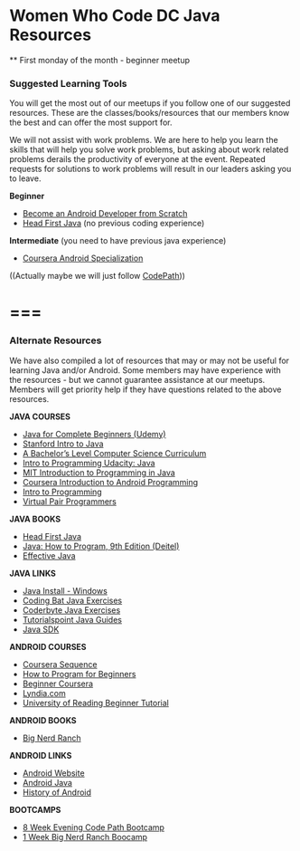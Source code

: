 # Women Who Code DC Java Resources

** First monday of the month - beginner meetup

### Suggested Learning Tools
You will get the most out of our meetups if you follow one of our suggested resources. These are the classes/books/resources that our members know the best and can offer the most support for.

We will not assist with work problems. We are here to help you learn the skills that will help you solve work problems, but asking about work related problems derails the productivity of everyone at the event. Repeated requests for solutions to work problems will result in our leaders asking you to leave.

**Beginner**   

* [Become an Android Developer from Scratch](https://www.udemy.com/become-an-android-developer-from-scratch/?dtcode=TPTbIQE29HVW) 
* [Head First Java](http://www.amazon.com/Head-First-Java-2nd-Edition/dp/0596009208/ref=sr_1_1?ie=UTF8&qid=1400022857&sr=8-1&keywords=head+first+java) (no previous coding experience)

**Intermediate** (you need to have previous java experience)   

* [Coursera Android Specialization](https://www.coursera.org/specialization/mobilecloudcomputing2/36?utm_medium=listingPage)

((Actually maybe we will just follow [CodePath](http://guides.codepath.com/android)))

===
===

### Alternate Resources

We have also compiled a lot of resources that may or may not be useful for learning Java and/or Android. Some members may have experience with the resources - but we cannot guarantee assistance at our meetups. Members will get priority help if they have questions related to the above resources.

**JAVA COURSES**

* [Java for Complete Beginners (Udemy)](https://www.udemy.com/java-tutorial/)
* [Stanford Intro to Java](http://see.stanford.edu/see/courseinfo.aspx?coll=824a47e1-135f-4508-a5aa-866adcae1111)
* [A Bachelor’s Level Computer Science Curriculum](http://blog.agupieware.com/2014/05/online-learning-bachelors-level.html)
* [Intro to Programming Udacity: Java](https://www.udacity.com/course/cs046)
* [MIT Introduction to Programming in Java](http://ocw.mit.edu/courses/electrical-engineering-and-computer-science/6-092-introduction-to-programming-in-java-january-iap-2010/)
* [Coursera Introduction to Android Programming](https://class.coursera.org/android-001/lecture)
* [Intro to Programming](http://www.saylor.org/courses/cs101/)
* [Virtual Pair Programmers](https://www.virtualpairprogrammers.com/training-courses/Java-Fundamentals-training.html)

**JAVA BOOKS**

* [Head First Java](http://www.amazon.com/Head-First-Java-2nd-Edition/dp/0596009208/ref=sr_1_1?ie=UTF8&qid=1400022857&sr=8-1&keywords=head+first+java)
* [Java: How to Program, 9th Edition (Deitel)](http://www.amazon.com/Java-How-Program-Edition-Deitel/dp/0132575663)
* [Effective Java](http://www.amazon.com/Effective-Java-Edition-Joshua-Bloch/dp/0321356683)

**JAVA LINKS**

* [Java Install - Windows](https://docs.google.com/document/d/1ta3rGU8JUHxvqEFFuGaopkqsaZZgbpHjF-6mhSxBJy8/edit?usp=sharing)
* [Coding Bat Java Exercises](http://codingbat.com/java)
* [Coderbyte Java Exercises](http://www.coderbyte.com/CodingArea/Challenges/)
* [Tutorialspoint Java Guides](http://www.tutorialspoint.com/java/)
* [Java SDK](http://www.oracle.com/technetwork/java/javase/downloads/index.html)


**ANDROID COURSES**

* [Coursera Sequence](https://www.coursera.org/specialization/mobilecloudcomputing2/36?utm_medium=listingPage)
* [How to Program for Beginners](http://www.linux.com/learn/docs/683628-android-programming-for-beginners-part-1)
* [Beginner Coursera](https://www.coursera.org/course/androidapps101)
* [Lyndia.com](http://www.lynda.com/Android-tutorials/Building-Note-Taking-App-Android/122466-2.html)
* [University of Reading Beginner Tutorial](https://www.futurelearn.com/courses/begin-programming)


**ANDROID BOOKS**

* [Big Nerd Ranch](http://www.bignerdranch.com/we-write/android-programming.html)

**ANDROID LINKS**

* [Android Website](http://developer.android.com/about/index.html)
* [Android Java](http://developer.android.com/sdk/index.html)
* [History of Android](http://arstechnica.com/gadgets/2014/06/building-android-a-40000-word-history-of-googles-mobile-os/)

**BOOTCAMPS**

* [8 Week Evening Code Path Bootcamp](https://codepath.com/androidbootcamp)
* [1 Week Big Nerd Ranch Boocamp](https://training.bignerdranch.com/classes/android-bootcamp)
